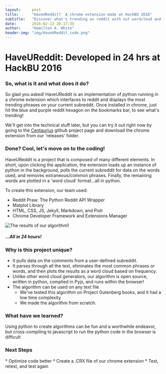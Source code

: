 ```yaml
---
layout:     post
title:      "HaveUReddit?  A chrome extension made at HackBU 2016"
subtitle:   "Discover what's trending on reddit with out wordcloud and data analytics chrome extension."
date:       2016-02-13 20:17:35
author:     "Hamilton A. White"
header-img: "img/HaveUReddit_code.png"
---
```


<h1 class="section-heading">HaveUReddit: Developed in 24 hrs at HackBU 2016</h1>

<h3 class="section-heading">So, what is it and what does it do?</h3>
<p>So glad you asked!  HaveUReddit is an implementation of python running in a chrome extension which interfaces to reddit and displays the most trending phrases on your current subreddit.  Once installed in chrome, just hit the blue and purple reddit hexagon on the bookmarks bar, to see what's trending!</p>

<p>We'll get into the technical stuff later, but you can try it out right now by going to the <a href="https://github.com/centaurius">Centaurius</a> github project page and download the chrome extension from our 'releases' folder. </p>

<h3 class="section-heading">Done?  Cool, let's move on to the coding!</h3>

<p>HaveUReddit is a project that is composed of many different elements.  In short, upon clicking the application, the extension loads up an instance of python in the background, polls the current subreddit for data on the words used, and removes extraneous/common phrases.  Finally, the remaining words are plotted in a 'word cloud' format...all in python.</p>

<p>To create this extension, our team used: </p>

<ul style="list-style-type:disc">
  <li>Reddit Praw: The Python Reddit API Wrapper</li>
  <li>Matplot Library</li>
  <li>HTML, CSS, JS, Jekyll, Markdown, and Pixlr</li>
  <li>Chrome Developer Framework and Extensions Manager</li>
</ul>

![The results of our algorithm1](github.com/centaurius/centaurius.github.io/img/HaveUReddit_results.png)

<h5 class="highlight_text">...All in 24 hours!</h5>

<h3 class="highlight_text">Why is this project unique?</h3>

* It pulls data on the comments from a user-defined subreddit.
* It parses through all the text, eliminates the most common phrases or words, and then plots the results as a word cloud based on frequency.
* Unlike other word cloud generators, our algorithm is open source, written in python, complied in Pyjs, and runs within the browser!
* The algorithm can be used on any text file
	 * We've tested this algorithm on Project Gutenberg books, and it had a low time complexity
	 * We made the algorithm from scratch.
 

<h3 class="highlight_text">What have we learned?</h3>
<p>Using python to create algorithms can be fun and a worthwhile endeavor, but cross-compiling to javascript to run the python code in the browser is difficult</p>

<h3 class="highlight_text">Next Steps</h3>
* Optimize code better
* Create a .CRX file of our chrome extension
* Test, retest, and test again
